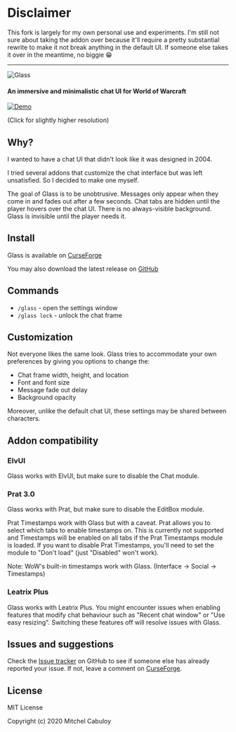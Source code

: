 # Disclaimer

This fork is largely for my own personal use and experiments. I'm still not sure
about taking the addon over because it'll require a pretty substantial rewrite
to make it not break anything in the default UI. If someone else takes it over
in the meantime, no biggie 😁

---

![Glass](https://user-images.githubusercontent.com/3102758/90884068-9549a600-e3e1-11ea-944f-481bd894560e.png)

#### An immersive and minimalistic chat UI for World of Warcraft

[![Demo](https://thumbs.gfycat.com/SkinnyPopularIsabellineshrike-size_restricted.gif)](https://gfycat.com/skinnypopularisabellineshrike)

(Click for slightly higher resolution)

## Why?

I wanted to have a chat UI that didn't look like it was designed in 2004.

I tried several addons that customize the chat interface but was left
unsatisfied. So I decided to make one myself.

The goal of Glass is to be unobtrusive. Messages only appear when they come in
and fades out after a few seconds. Chat tabs are hidden until the player hovers
over the chat UI. There is no always-visible background. Glass is invisible
until the player needs it.

## Install

Glass is available on [CurseForge](https://www.curseforge.com/wow/addons/glass)

You may also download the latest release on [GitHub](https://github.com/mixxorz/Glass/releases)

## Commands

* `/glass` - open the settings window
* `/glass lock` - unlock the chat frame

## Customization

Not everyone likes the same look. Glass tries to accommodate your own
preferences by giving you options to change the:

* Chat frame width, height, and location
* Font and font size
* Message fade out delay
* Background opacity

Moreover, unlike the default chat UI, these settings may be shared between
characters.

## Addon compatibility

### ElvUI

Glass works with ElvUI, but make sure to disable the Chat module.

### Prat 3.0

Glass works with Prat, but make sure to disable the EditBox module.

Prat Timestamps work with Glass but with a caveat. Prat allows you to select
which tabs to enable timestamps on. This is currently not supported and
Timestamps will be enabled on all tabs if the Prat Timestamps module is loaded.
If you want to disable Prat Timestamps, you'll need to set the module to "Don't
load" (just "Disabled" won't work).

Note: WoW's built-in timestamps work with Glass. (Interface -> Social ->
Timestamps)

### Leatrix Plus

Glass works with Leatrix Plus. You might encounter issues when enabling features
that modify chat behaviour such as "Recent chat window" or "Use easy resizing".
Switching these features off will resolve issues with Glass.

## Issues and suggestions

Check the [Issue tracker](https://github.com/mixxorz/Glass/issues) on GitHub
to see if someone else has already reported your issue. If not, leave a comment
on [CurseForge](https://www.curseforge.com/wow/addons/glass).

## License

MIT License

Copyright (c) 2020 Mitchel Cabuloy

